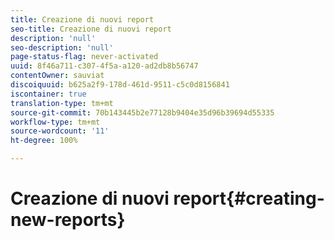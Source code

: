 ```yaml
---
title: Creazione di nuovi report
seo-title: Creazione di nuovi report
description: 'null'
seo-description: 'null'
page-status-flag: never-activated
uuid: 8f46a711-c307-4f5a-a120-ad2db8b56747
contentOwner: sauviat
discoiquuid: b625a2f9-178d-461d-9511-c5c0d8156841
iscontainer: true
translation-type: tm+mt
source-git-commit: 70b143445b2e77128b9404e35d96b39694d55335
workflow-type: tm+mt
source-wordcount: '11'
ht-degree: 100%

---
```



# Creazione di nuovi report{#creating-new-reports}

